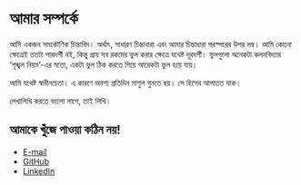 # আমার সম্পর্কে

আমি একজন সমকৌণিক চিন্তাবিদ। অর্থাৎ, সাধারণ চিন্তাধারা এবং আমার চিন্তাধারা পরস্পরের উপর লম্ব। আমি কোনো ক্ষেত্রেই ততটা পারদর্শী নই, কিন্তু প্রায় সব রকমের ভুল করার ক্ষেত্রে যথেষ্ট দূরদর্শী। ভুলগুলো অনেকটা কলনবিদ্যার ‘শৃঙ্খল নিয়ম’-এর মতো, একটা ভুল ঠিক করতে গিয়ে আরেকটা ভুল হয়ে যায়।

আমি যথেষ্ট স্বাধীনচেতা। এ কারণে অবশ্য প্রতিদিন মাশুল গুনতে হয়। সে হিসেব আপাতত থাক।

লেখালিখি করতে ভালো লাগে, তাই লিখি।

## আমাকে খুঁজে পাওয়া কঠিন নয়!

- [E-mail](mailto:zero.ground312@passfwd.com)
- [GitHub](https://github.com/shuddho-sharaf)
- [LinkedIn](https://www.linkedin.com/in/shuddhosharaf)
